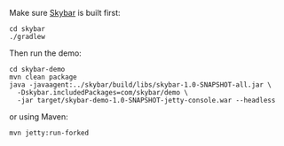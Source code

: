 
Make sure [Skybar](https://github.com/WinterTechForum/skybar) is built first:

```
cd skybar
./gradlew
```

Then run the demo:
```
cd skybar-demo
mvn clean package
java -javaagent:../skybar/build/libs/skybar-1.0-SNAPSHOT-all.jar \
  -Dskybar.includedPackages=com/skybar/demo \
  -jar target/skybar-demo-1.0-SNAPSHOT-jetty-console.war --headless

```
or using Maven:

```
mvn jetty:run-forked
```
